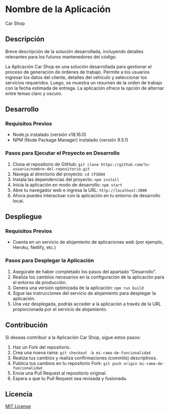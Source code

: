 # Nombre de la Aplicación
Car Shop

## Descripción
Breve descripción de la solución desarrollada, incluyendo detalles relevantes para los futuros mantenedores del código.

La Aplicación Car Shop es una solución desarrollada para gestionar el proceso de generación de órdenes de trabajo. Permite a los usuarios ingresar los datos del cliente, detalles del vehículo y seleccionar los servicios requeridos. Luego, se muestra un resumen de la orden de trabajo con la fecha estimada de entrega. La aplicación ofrece la opción de alternar entre temas claro y oscuro.

## Desarrollo
### Requisitos Previos
- Node.js instalado (versión v18.16.0)
- NPM (Node Package Manager) instalado (versión 9.5.1)

### Pasos para Ejecutar el Proyecto en Desarrollo
1. Clona el repositorio de GitHub: `git clone https://github.com/tu-usuario/nombre-del-repositorio.git`
2. Navega al directorio del proyecto: `cd CFSD04`
3. Instala las dependencias del proyecto: `npm install`
4. Inicia la aplicación en modo de desarrollo: `npm start`
5. Abre tu navegador web e ingresa la URL: `http://localhost:3000`
6. Ahora puedes interactuar con la aplicación en tu entorno de desarrollo local.

## Despliegue
### Requisitos Previos
- Cuenta en un servicio de alojamiento de aplicaciones web (por ejemplo, Heroku, Netlify, etc.)

### Pasos para Desplegar la Aplicación
1. Asegúrate de haber completado los pasos del apartado "Desarrollo".
2. Realiza los cambios necesarios en la configuración de la aplicación para el entorno de producción.
3. Genera una versión optimizada de la aplicación: `npm run build`
4. Sigue las instrucciones del servicio de alojamiento para desplegar la aplicación.
5. Una vez desplegada, podrás acceder a la aplicación a través de la URL proporcionada por el servicio de alojamiento.

## Contribución
Si deseas contribuir a la Aplicación Car Shop, sigue estos pasos:
1. Haz un Fork del repositorio.
2. Crea una nueva rama: `git checkout -b mi-rama-de-funcionalidad`
3. Realiza tus cambios y realiza confirmaciones (commits) descriptivos.
4. Publica tus cambios en tu repositorio Fork: `git push origin mi-rama-de-funcionalidad`
5. Envía una Pull Request al repositorio original.
6. Espera a que tu Pull Request sea revisada y fusionada.

## Licencia
[MIT License](https://opensource.org/licenses/MIT)
